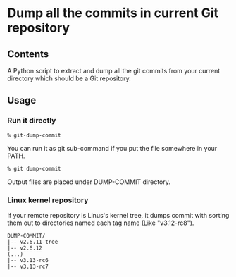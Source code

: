 Dump all the commits in current Git repository
================


Contents
----

A Python script to extract and dump all the git commits
from your current directory which should be a Git repository.


Usage
-----

### Run it directly

    % git-dump-commit

You can run it as git sub-command if you put the file somewhere
in your PATH.

	% git dump-commit

Output files are placed under DUMP-COMMIT directory.

### Linux kernel repository

If your remote repository is Linus's kernel tree,
it dumps commit with sorting them out to directories
named each tag name (Like "v3.12-rc8").

	DUMP-COMMIT/
	|-- v2.6.11-tree
	|-- v2.6.12
	(...)
	|-- v3.13-rc6
	|-- v3.13-rc7
